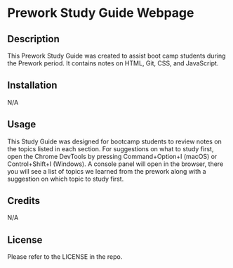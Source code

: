 # Prework Study Guide Webpage

## Description

This Prework Study Guide was created to assist boot camp students during the Prework period. It contains notes on HTML, Git, CSS, and JavaScript.


## Installation

N/A

## Usage

This Study Guide was designed for bootcamp students to review notes on the topics listed in each section. For suggestions on what to study first, open the Chrome DevTools by pressing Command+Option+I (macOS) or Control+Shift+I (Windows). A console panel will open in the browser, there you will see a list of topics we learned from the prework along with a suggestion on which topic to study first.

## Credits

N/A

## License

Please refer to the LICENSE in the repo.
